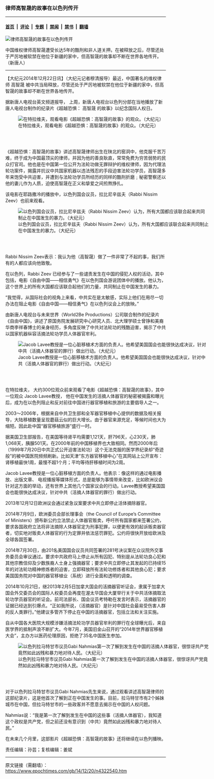 ### 律师高智晟的故事在以色列传开

---

#### [首页](../../../..?n4322540) &nbsp;|&nbsp; [评论](../../../../../epoch-comment?n4322540) &nbsp;|&nbsp; [专题](../../../../../epoch-special?n4322540) &nbsp;|&nbsp; [禁闻](../../../../../epoch-news?n4322540) &nbsp;|&nbsp; [禁书](../../../../../books?n4322540) &nbsp;|&nbsp; [翻墙](https://github.com/gfw-breaker/nogfw/blob/master/README.md?n4322540)


<div><img alt="律师高智晟的故事在以色列传开" class="attachment-djy_600_400 size-djy_600_400 wp-post-image" src="https://i.epochtimes.com/assets/uploads/2014/12/1408121551141944-595x400.jpg"/>
<div class="caption">
 <p>
  中国维权律师高智晟遭受长达5年的酷刑和非人道关押。在被释放之后，尽管还处于严厉地被软禁在他位于新疆的家中，但高智晟的故事却不断在世界各地传开。（新唐人）
 </p>
</div></div><hr/><div class="post_content" id="artbody" itemprop="articleBody">
 <!-- article content begin -->
 <p>
  【大纪元2014年12月22日讯】（大纪元记者穆清报导）最近，中国著名的维权律师
  <ok href="https://www.epochtimes.com/gb/tag/%E9%AB%98%E6%99%BA%E6%99%9F.html">
   高智晟
  </ok>
  被中共当局释放，尽管还处于严厉地被软禁在他位于新疆的家中，但高智晟的故事却不断在世界各地传开。
 </p>
 <p>
  据新唐人电视台英文频道报导， 上周，新唐人电视台以色列分部在当地播放了新唐人电视台制作的纪录片《超越恐惧：
  <ok href="https://www.epochtimes.com/gb/tag/%E9%AB%98%E6%99%BA%E6%99%9F.html">
   高智晟
  </ok>
  的故事》以纪念国际人权日。
 </p>
 <figure aria-describedby="caption-attachment-5809349" class="wp-caption aligncenter" id="attachment_5809349" style="width: 600px">
  <ok href=" https://i.epochtimes.com/assets/uploads/2014/12/1412220113131459-600x387.jpg" rel="noreferrer noopener" target="_blank">
   <img alt="在特拉维夫，观看电影《超越恐惧：高智晟的故事》的观众。（大纪元）" class="size-large wp-image-5809349" src="https://i.epochtimes.com/assets/uploads/2014/12/1412220113131459-600x387.jpg" title="在特拉维夫，观看电影《超越恐惧：高智晟的故事》的观众。（大纪元）"/>
  </ok>
  <br/><figcaption class="wp-caption-text" id="caption-attachment-5809349">
   在特拉维夫，观看电影《超越恐惧：高智晟的故事》的观众。（大纪元）
  </figcaption><br/>
 </figure><br/>
 <p>
  《超越恐惧：高智晟的故事》讲述高智晟律师出生在陕北的窑洞中，他克服千苦万难，终于成为中国最顶尖的律师，并因为他的善良耿直，常常免费为穷苦弱势的民众打官司。他也是在中国第一位公开为法轮功做无罪辩护的维权律师，因为代理法轮功案件，揭露并抗议中共国家机器以违法残忍的手段迫害法轮功学员，高智晟多年来饱受中共迫害，并遭到与法轮功学员所经历的同样的酷刑折磨﹔秘密警察还以他的妻儿作为人质，迫使高智晟在正义和挚爱之间煎熬挣扎。
 </p>
 <p>
  该电影在耶路撒冷的播放中，以色列国会议员，拉比尼辛兹夫（Rabbi Nissim Zeev）也前来观看。
 </p>
 <figure aria-describedby="caption-attachment-5809360" class="wp-caption aligncenter" id="attachment_5809360" style="width: 600px">
  <ok href=" https://i.epochtimes.com/assets/uploads/2014/12/1412220101311459-600x338.jpg" rel="noreferrer noopener" target="_blank">
   <img alt="以色列国会议员，拉比尼辛兹夫（Rabbi Nissim Zeev）认为，所有大国都应该联合起来共同制止在中国发生的暴力。（大纪元）" class="size-large wp-image-5809360" src="https://i.epochtimes.com/assets/uploads/2014/12/1412220101311459-600x338.jpg" title="以色列国会议员，拉比尼辛兹夫（Rabbi Nissim Zeev）认为，所有大国都应该联合起来共同制止在中国发生的暴力。（大纪元）"/>
  </ok>
  <br/><figcaption class="wp-caption-text" id="caption-attachment-5809360">
   以色列国会议员，拉比尼辛兹夫（Rabbi Nissim Zeev）认为，所有大国都应该联合起来共同制止在中国发生的暴力。（大纪元）
  </figcaption><br/>
 </figure><br/>
 <p>
  Rabbi Nissim Zeev表示：我认为他（高智晟）做了一件非常了不起的事，我们所有的人都应该向他致敬。
 </p>
 <p>
  在以色列，Rabbi Zeev 已经参与了一些谴责发生在中国的侵犯人权的活动，其中包括，电影《自由中国——相信勇气》在以色列国会游说团体中的播放。他认为，这个世界上的所有大国都应该联合起他们的力量，共同制止在中国发生的暴力。
 </p>
 <p>
  “我觉得，从国际社会的视角上来看，中共实在是太敏感，实际上他们在用尽一切办法在阻止电影《自由中国——相信勇气》在以色列议会上的放映。”
 </p>
 <p>
  由新唐人电视台与未来世界（World2Be Productions）公司联合制作的纪录片《自由中国》，讲述了原国务院发展研究中心研究人员、北大理学硕士曾铮和美裔华商李祥春博士的亲身经历，多角度反映了中共对法轮功的残酷迫害，揭示了中共以国家机器纵容活摘法轮功学员人体器官牟利。
 </p>
 <figure aria-describedby="caption-attachment-5809371" class="wp-caption aligncenter" id="attachment_5809371" style="width: 600px">
  <ok href=" https://i.epochtimes.com/assets/uploads/2014/12/1412220103541459-600x338.jpg" rel="noreferrer noopener" target="_blank">
   <img alt="Jacob Lavee教授是一位心脏移植术方面的负责人。他希望美国国会也能很快达成决议，针对中共（活摘人体器官的罪行）做出行动。（大纪元）" class="size-large wp-image-5809371" src="https://i.epochtimes.com/assets/uploads/2014/12/1412220103541459-600x338.jpg" title="Jacob Lavee教授是一位心脏移植术方面的负责人。他希望美国国会也能很快达成决议，针对中共（活摘人体器官的罪行）做出行动。（大纪元）"/>
  </ok>
  <br/><figcaption class="wp-caption-text" id="caption-attachment-5809371">
   Jacob Lavee教授是一位心脏移植术方面的负责人。他希望美国国会也能很快达成决议，针对中共（活摘人体器官的罪行）做出行动。（大纪元）
  </figcaption><br/>
 </figure><br/>
 <p>
  在特拉维夫， 大约300位观众前来观看了电影《超越恐惧：高智晟的故事》，其中一位观众 Jacob Lavee教授， 他在中国发生的活摘人体器官的秘密被揭露和曝光后，成为在以色列阻止和反对前往中国进行器官移植和旅游的主要倡导人之一。
 </p>
 <p>
  2003～2006年，根据来自中共卫生部和全军器官移植中心提供的数据及相关报导，大陆移植数量呈现蘑菇云似的巨大增长。由于器官来源充足，等候时间也大为缩短。因此赴中国“器官移植旅游”盛行一时。
 </p>
 <p>
  据美国卫生部报告，在美国等待肾平均需要1,121天，肝796天，心230天，肺1,068天，胰腺501天。在2000年前的中国移植界也大致相同。然而2000年后（1999年7月20日中共正式公开迫害法轮功）这个无法克服的医学界纪录却“奇迹般”的被中国医院频频刷新。比如天津“东方器官移植中心”在其网站上公开宣布：肾移植最快1周，最慢不超1个月；平均等待肝移植时间为2周。
 </p>
 <p>
  Jacob Lavee教授是一位心脏移植方面的负责人。他表示：像这样的通过电影播放、出版文章、 电视播报等媒体形式，总是能够为事情带来改变，比如欧洲议会针对这方面的举动，还有世界上其他几个国家议会的行动。Lavee教授希望美国国会也能很快达成决议，针对中共（活摘人体器官的罪行）做出行动。
 </p>
 <p>
  2013年12月12日欧洲议会通过紧急议案要求中共立即停止活体摘除器官。
 </p>
 <p>
  2014年7月9日，欧洲委员会部长理事会（the Council of Europe’s Committee of Ministers）颁布新公约立法禁止人体器官贩卖，呼吁所有国家都来签署公约，要求各国政府立法将非法摘除人体器官定为刑事犯罪，以便更有效的起诉贩卖器官者，切实地对贩卖人体器官的行为定罪并依法惩罚罪犯。公约将很快开放给欧洲及全球各国签署。
 </p>
 <p>
  2014年7月30日，由201名美国国会议员共同签署的281号决议案在众议院外交事务委员会审议通过。要求中共政府马上停止从所有囚犯、特别是从法轮功良心犯和其他宗教信仰及少数族裔人士身上强摘器官；要求中共立即停止其发起的已持续15年的对法轮功精神修炼者的迫害，立即释放所有法轮功修炼者和其他良心犯；要求美国国务院对中国的器官移植业（系统）进行全面和透明的调查。
 </p>
 <p>
  2014年10月21日，继2013年2月5日加拿大国会的活摘器官听证会，隶属于加拿大国会外交委员会的国际人权委员会再度在渥太华国会大厦举行关于中共活体摘取法轮功学员器官的听证会。前司法部长、国会议员考特勒在发言时表示，活摘器官的证据已经达到引爆点。“正如我所说，（活摘器官）是针对中国社会最易受伤害人群的反人类罪行。”他建议多管齐下停止在中国的活摘器官，包括立法和关注实施。
 </p>
 <p>
  自从中国各大医院大规模涉嫌活摘法轮功学员器官牟利的罪行在全球曝光后，来自医学界的抵制声浪不断扩大。今年7月，美国旧金山召开的“2014年世界器官移植大会”，主办方以医药伦理原因，拒绝了35名中国医生参加。
 </p>
 <figure aria-describedby="caption-attachment-5809385" class="wp-caption aligncenter" id="attachment_5809385" style="width: 600px">
  <ok href=" https://i.epochtimes.com/assets/uploads/2014/12/1412220103421459-600x338.jpg" rel="noreferrer noopener" target="_blank">
   <img alt="以色列拉马特甘市议员Gabi Nahmias第一次了解到发生在中国的活摘人体器官，很惊讶共产党竟然如此凶残和暴力地对待人民。（大纪元）" class="size-large wp-image-5809385" src="https://i.epochtimes.com/assets/uploads/2014/12/1412220103421459-600x338.jpg" title="以色列拉马特甘市议员Gabi Nahmias第一次了解到发生在中国的活摘人体器官，很惊讶共产党竟然如此凶残和暴力地对待人民。（大纪元）"/>
  </ok>
  <br/><figcaption class="wp-caption-text" id="caption-attachment-5809385">
   以色列拉马特甘市议员Gabi Nahmias第一次了解到发生在中国的活摘人体器官，很惊讶共产党竟然如此凶残和暴力地对待人民。（大纪元）
  </figcaption><br/>
 </figure><br/>
 <p>
  对于以色列拉马特甘市议员Gabi Nahmias先生来说，通过观看讲述高智晟律师的这部纪录片，这是他首次了解到正在中国发生的事。目前，拉马特甘市有2个姊妹城市在中国，但拉马特甘市的一些政客并不愿意去揭示在中国的人权问题。
 </p>
 <p>
  Nahmias说：“我是第一次了解到发生在中国的这些事（活摘人体器官），我知道这个政权是共产党，但之前还没有意识到（中共）竟然如此凶残和暴力地对待人民。”
 </p>
 <p>
  在未来几个月里，这部影片《超越恐惧：高智晟的故事》还将继续在以色列播映。
 </p>
 <p>
  责任编辑：孙芸；复核编辑：姜斌
 </p>
 <!-- article content end -->
 <div id="below_article_ad">
 </div>
</div>


---

原文链接（需翻墙）：https://www.epochtimes.com/gb/14/12/20/n4322540.htm